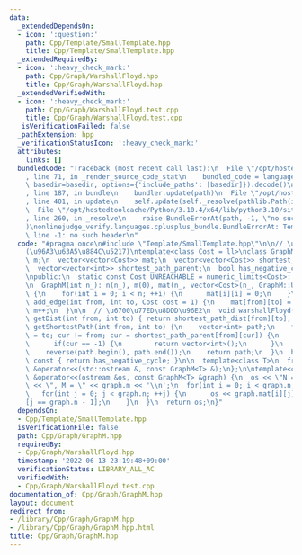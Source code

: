 ```yaml
---
data:
  _extendedDependsOn:
  - icon: ':question:'
    path: Cpp/Template/SmallTemplate.hpp
    title: Cpp/Template/SmallTemplate.hpp
  _extendedRequiredBy:
  - icon: ':heavy_check_mark:'
    path: Cpp/Graph/WarshallFloyd.hpp
    title: Cpp/Graph/WarshallFloyd.hpp
  _extendedVerifiedWith:
  - icon: ':heavy_check_mark:'
    path: Cpp/Graph/WarshallFloyd.test.cpp
    title: Cpp/Graph/WarshallFloyd.test.cpp
  _isVerificationFailed: false
  _pathExtension: hpp
  _verificationStatusIcon: ':heavy_check_mark:'
  attributes:
    links: []
  bundledCode: "Traceback (most recent call last):\n  File \"/opt/hostedtoolcache/Python/3.10.4/x64/lib/python3.10/site-packages/onlinejudge_verify/documentation/build.py\"\
    , line 71, in _render_source_code_stat\n    bundled_code = language.bundle(stat.path,\
    \ basedir=basedir, options={'include_paths': [basedir]}).decode()\n  File \"/opt/hostedtoolcache/Python/3.10.4/x64/lib/python3.10/site-packages/onlinejudge_verify/languages/cplusplus.py\"\
    , line 187, in bundle\n    bundler.update(path)\n  File \"/opt/hostedtoolcache/Python/3.10.4/x64/lib/python3.10/site-packages/onlinejudge_verify/languages/cplusplus_bundle.py\"\
    , line 401, in update\n    self.update(self._resolve(pathlib.Path(included), included_from=path))\n\
    \  File \"/opt/hostedtoolcache/Python/3.10.4/x64/lib/python3.10/site-packages/onlinejudge_verify/languages/cplusplus_bundle.py\"\
    , line 260, in _resolve\n    raise BundleErrorAt(path, -1, \"no such header\"\
    )\nonlinejudge_verify.languages.cplusplus_bundle.BundleErrorAt: Template/SmallTemplate.hpp:\
    \ line -1: no such header\n"
  code: "#pragma once\n#include \"Template/SmallTemplate.hpp\"\n\n// \u30B0\u30E9\u30D5\
    (\u96A3\u63A5\u884C\u5217)\ntemplate<class Cost = ll>\nclass GraphM {\n  int n,\
    \ m;\n  vector<vector<Cost>> mat;\n  vector<vector<Cost>> shortest_path_dist;\n\
    \  vector<vector<int>> shortest_path_parent;\n  bool has_negative_cycle = false;\n\
    \npublic:\n  static const Cost UNREACHABLE = numeric_limits<Cost>::max() >> 2;\n\
    \n  GraphM(int n_): n(n_), m(0), mat(n_, vector<Cost>(n_, GraphM::UNREACHABLE))\
    \ {\n    for(int i = 0; i < n; ++i) {\n      mat[i][i] = 0;\n    }\n  }\n\n  void\
    \ add_edge(int from, int to, Cost cost = 1) {\n    mat[from][to] = cost;\n   \
    \ m++;\n  }\n\n  // \u6700\u77ED\u8DDD\u96E2\n  void warshallFloyd();\n  Cost\
    \ getDist(int from, int to) { return shortest_path_dist[from][to]; }\n  vector<int>\
    \ getShortestPath(int from, int to) {\n    vector<int> path;\n    for(int cur\
    \ = to; cur != from; cur = shortest_path_parent[from][cur]) {\n      path.emplace_back(cur);\n\
    \      if(cur == -1) {\n        return vector<int>();\n      }\n    }\n    path.emplace_back(from);\n\
    \    reverse(path.begin(), path.end());\n    return path;\n  }\n  bool hasNegativeCycle()\
    \ const { return has_negative_cycle; }\n\n  template<class T>\n  friend std::ostream\
    \ &operator<<(std::ostream &, const GraphM<T> &);\n};\n\ntemplate<class T>\nostream\
    \ &operator<<(ostream &os, const GraphM<T> &graph) {\n  os << \"N = \" << graph.n\
    \ << \", M = \" << graph.m << '\\n';\n  for(int i = 0; i < graph.n; ++i) {\n \
    \   for(int j = 0; j < graph.n; ++j) {\n      os << graph.mat[i][j] << \" \\n\"\
    [j == graph.n - 1];\n    }\n  }\n  return os;\n}"
  dependsOn:
  - Cpp/Template/SmallTemplate.hpp
  isVerificationFile: false
  path: Cpp/Graph/GraphM.hpp
  requiredBy:
  - Cpp/Graph/WarshallFloyd.hpp
  timestamp: '2022-06-13 23:19:48+09:00'
  verificationStatus: LIBRARY_ALL_AC
  verifiedWith:
  - Cpp/Graph/WarshallFloyd.test.cpp
documentation_of: Cpp/Graph/GraphM.hpp
layout: document
redirect_from:
- /library/Cpp/Graph/GraphM.hpp
- /library/Cpp/Graph/GraphM.hpp.html
title: Cpp/Graph/GraphM.hpp
---
```

